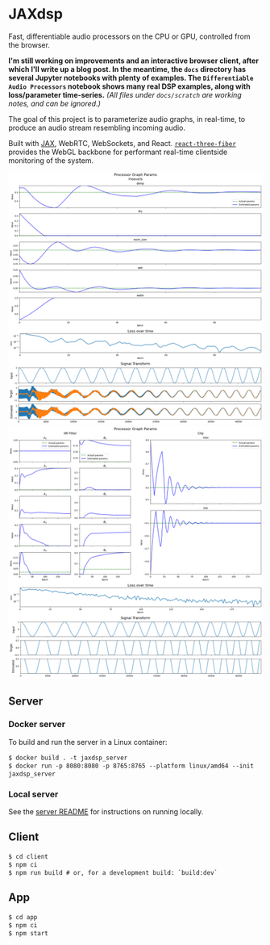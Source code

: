 # JAXdsp

Fast, differentiable audio processors on the CPU or GPU, controlled from the browser.

**I'm still working on improvements and an interactive browser client, after which I'll write up a blog post.
In the meantime, the `docs` directory has several Jupyter notebooks with plenty of examples.
The `Differentiable Audio Processors` notebook shows many real DSP examples, along with loss/parameter time-series.**
_(All files under `docs/scratch` are working notes, and can be ignored.)_

The goal of this project is to parameterize audio graphs, in real-time, to produce an audio stream resembling incoming audio.

Built with [JAX](https://github.com/google/jax), WebRTC, WebSockets, and React.
[`react-three-fiber`](https://github.com/pmndrs/react-three-fiber) provides the WebGL backbone for
performant real-time clientside monitoring of the system.

![](plots/effect_losses/stereo_freeverb.png)
![](plots/effect_losses/iir_to_clip.png)

## Server

### Docker server

To build and run the server in a Linux container:

```shell
$ docker build . -t jaxdsp_server
$ docker run -p 8080:8080 -p 8765:8765 --platform linux/amd64 --init jaxdsp_server
```

### Local server

See the [server README](server/README.md) for instructions on running locally.

## Client

```shell
$ cd client
$ npm ci
$ npm run build # or, for a development build: `build:dev`
```

## App

```shell
$ cd app
$ npm ci
$ npm start
```
